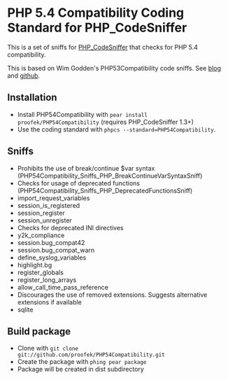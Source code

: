 PHP 5.4 Compatibility Coding Standard for PHP_CodeSniffer
=========================================================

This is a set of sniffs for [PHP_CodeSniffer](http://pear.php.net/PHP_CodeSniffer) that checks for PHP 5.4 compatibility.

This is based on Wim Godden's PHP53Compatibility code sniffs. See [blog](http://techblog.wimgodden.be/tag/codesniffer) and [github](https://github.com/wimg/PHP53Compat_CodeSniffer).

Installation
------------

* Install PHP54Compatibility with `pear install proofek/PHP54Compatibility` (requires PHP_CodeSniffer 1.3+)
* Use the coding standard with `phpcs --standard=PHP54Compatibility`.

Sniffs 
------

* Prohibits the use of break/continue $var syntax (PHP54Compatibility_Sniffs_PHP_BreakContinueVarSyntaxSniff)
* Checks for usage of deprecated functions (PHP54Compatibility_Sniffs_PHP_DeprecatedFunctionsSniff)
 * import_request_variables
 * session_is_registered
 * session_register
 * session_unregister
* Checks for deprecated INI directives
 * y2k_compliance
 * session.bug_compat42
 * session.bug_compat_warn
 * define_syslog_variables
 * highlight.bg
 * register_globals
 * register_long_arrays
 * allow_call_time_pass_reference
* Discourages the use of removed extensions. Suggests alternative extensions if available
 * sqlite

Build package
-------------

* Clone with `git clone git://github.com/proofek/PHP54Compatibility.git`
* Create the package with `phing pear package`
* Package will be created in dist subdirectory
